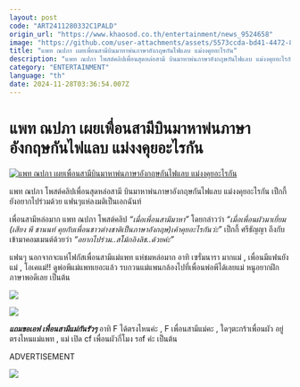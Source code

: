 ```yaml
---
layout: post
code: "ART2411280332C1PALD"
origin_url: "https://www.khaosod.co.th/entertainment/news_9524658"
image: "https://github.com/user-attachments/assets/5573ccda-bd41-4472-839f-90d253eca2c3"
title: "แพท ณปภา เผยเพื่อนสามีบินมาหาพ่นภาษาอังกฤษกันไฟแลบ แม่งงคุยอะไรกัน"
description: "แพท ณปภา โพสต์คลิปเพื่อนสุดหล่อสามี บินมาหาพ่นภาษาอังกฤษกันไฟแลบ แม่งงคุยอะไรกัน เป็กกี้ ยังอยากไปร่วมด้วย แฟนๆแห่ลงมติเป็นเอกฉันท์"
category: "ENTERTAINMENT"
language: "th"
date: 2024-11-28T03:36:54.007Z
---
```


# แพท ณปภา เผยเพื่อนสามีบินมาหาพ่นภาษาอังกฤษกันไฟแลบ แม่งงคุยอะไรกัน

[![แพท ณปภา เผยเพื่อนสามีบินมาหาพ่นภาษาอังกฤษกันไฟแลบ แม่งงคุยอะไรกัน](https://www.khaosod.co.th/wpapp/uploads/2024/11/patpeefriend2811679998.jpg "แพท ณปภา เผยเพื่อนสามีบินมาหาพ่นภาษาอังกฤษกันไฟแลบ แม่งงคุยอะไรกัน")](https://www.khaosod.co.th/wpapp/uploads/2024/11/patpeefriend2811679998.jpg)

แพท ณปภา โพสต์คลิปเพื่อนสุดหล่อสามี บินมาหาพ่นภาษาอังกฤษกันไฟแลบ แม่งงคุยอะไรกัน เป็กกี้ ยังอยากไปร่วมด้วย แฟนๆแห่ลงมติเป็นเอกฉันท์

เพื่อนสามีหล่อมาก แพท ณปภา โพสต์คลิป _“เมื่อเพื่อนสามีมาหา”_ โดยกล่าวว่า _“เมื่อเพื่อนผัวมาเยี่ยม (เสียง พี ชานนท์ คุยกับเพื่อนชาวต่างชาติเป็นภาษาอังกฤษ)เค้าคุยอะไรกันว่ะ”_ เป็กกี้ ศรีธัญญา ถึงกับเข้ามาคอมเมนต์ด้วยว่า _“อยากไปร่วม..สโม้กอิงลิช..ด้วยค่ะ”_

แฟนๆ นอกจากจะแห่โฟกัสเพื่อนสามีแม่แพท แห่ชมหล่อมาก อาทิ เซรั่มนารา มากแม่ , เพื่อนมีแฟนยังแม่ , โอเคแม่!! ดูพ่อพีแม่แพทเยอะแล้ว รบกวนแม่แพนกล้องไปที่เพื่อนพ่อพีได้เลยแม่ หนูอยากฝึกภาษาพอดีเลย เป็นต้น

[![](https://www.khaosod.co.th/wpapp/uploads/2024/11/patpeefriend2811671.jpg)](https://www.khaosod.co.th/wpapp/uploads/2024/11/patpeefriend2811671.jpg)

[![](https://www.khaosod.co.th/wpapp/uploads/2024/11/patpeefriend2811673.jpg)](https://www.khaosod.co.th/wpapp/uploads/2024/11/patpeefriend2811673.jpg)

_**แถมขอเอฟ เพื่อนสามีแม่กันรัวๆ**_ อาทิ F ได้ตรงไหนค่ะ , F เพื่อนสามีแม่คะ , ใดๆตะกร้าเพื่อนผัว อยู่ตรงไหนแม่แพท , แม่ เปิด cf เพื่อนผัวกี่โมง รอf ค่ะ เป็นต้น

ADVERTISEMENT

[![](https://www.khaosod.co.th/wpapp/uploads/2024/11/patpeefriend2811672.jpg)](https://www.khaosod.co.th/wpapp/uploads/2024/11/patpeefriend2811672.jpg)

